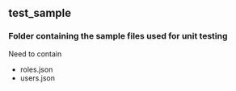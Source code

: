 ## test_sample

### Folder containing the sample files used for unit testing

Need to contain
- roles.json
- users.json